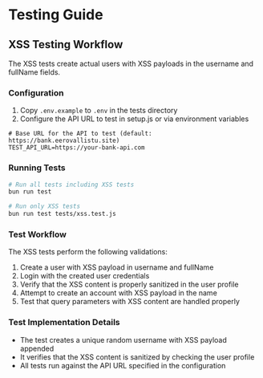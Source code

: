 # Testing Guide

## XSS Testing Workflow

The XSS tests create actual users with XSS payloads in the username and fullName fields.

### Configuration

1. Copy `.env.example` to `.env` in the tests directory
2. Configure the API URL to test in setup.js or via environment variables

```
# Base URL for the API to test (default: https://bank.eerovallistu.site)
TEST_API_URL=https://your-bank-api.com
```

### Running Tests

```bash
# Run all tests including XSS tests
bun run test

# Run only XSS tests
bun run test tests/xss.test.js
```

### Test Workflow

The XSS tests perform the following validations:

1. Create a user with XSS payload in username and fullName
2. Login with the created user credentials
3. Verify that the XSS content is properly sanitized in the user profile
4. Attempt to create an account with XSS payload in the name
5. Test that query parameters with XSS content are handled properly

### Test Implementation Details

- The test creates a unique random username with XSS payload appended
- It verifies that the XSS content is sanitized by checking the user profile
- All tests run against the API URL specified in the configuration